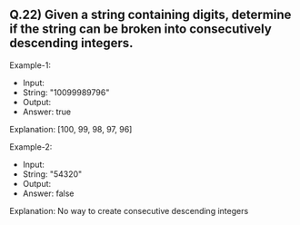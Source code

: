 ## Q.22) Given a string containing digits, determine if the string can be broken into consecutively descending integers.

Example-1: 

- Input:
- String: "10099989796"
- Output:
- Answer: true

Explanation: [100, 99, 98, 97, 96]

Example-2:

- Input:
- String: "54320"
- Output:
- Answer: false

Explanation: No way to create consecutive descending integers

